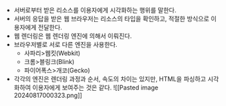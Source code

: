 - 서버로부터 받은 리소스를 이용자에게 시각화하는 행위를 말한다.
- 서버의 응답을 받은 웹 브라우저는 리소스의 타입을 확인하고, 적절한 방식으로 이용자에게 전달한다.
- 웹 렌더링은 웹 렌더링 엔진에 의해서 이뤄진다.
- 브라우저별로 서로 다른 엔진을 사용한다.
	- 사파리>웹킷(Webkit)
	- 크롬>블링크(Blink)
	- 파이어폭스>개코(Gecko)
- 각각의 엔진은 렌더링 과정과 순서, 속도의 차이는 있지만, HTML을 파싱하고 시각화하여 이용자에게 보여주는 것은 같다.
![[Pasted image 20240817000323.png]]
